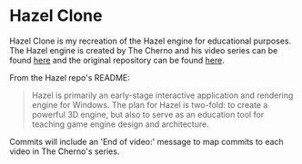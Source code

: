 # Hazel Clone

Hazel Clone is my recreation of the Hazel engine for educational purposes. The Hazel engine is created by The Cherno and his video series can be found [here](https://thecherno.com/engine) and the original repository can be found [here](https://github.com/TheCherno/Hazel).

From the Hazel repo's README:
> Hazel is primarily an early-stage interactive application and rendering engine for Windows.
> The plan for Hazel is two-fold: to create a powerful 3D engine, but also to serve as an education tool for teaching game engine design and architecture.

Commits will include an 'End of video:' message to map commits to each video in The Cherno's series. 
